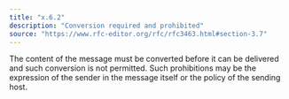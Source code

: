 ```yaml
---
title: "x.6.2"
description: "Conversion required and prohibited"
source: "https://www.rfc-editor.org/rfc/rfc3463.html#section-3.7"
---
```


The content of the message must be converted before it can be delivered and such conversion is not permitted.
Such prohibitions may be the expression of the sender in the message itself or the policy of the sending host.
